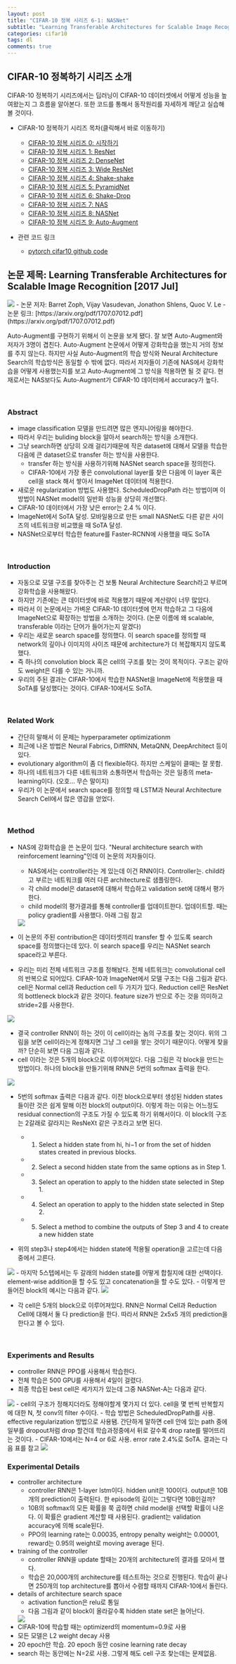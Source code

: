 ```yaml
---
layout: post
title: "CIFAR-10 정복 시리즈 6-1: NASNet"
subtitle: "Learning Transferable Architectures for Scalable Image Recognition"
categories: cifar10
tags: dl
comments: true
---
```


## CIFAR-10 정복하기 시리즈 소개
CIFAR-10 정복하기 시리즈에서는 딥러닝이 CIFAR-10 데이터셋에서 어떻게 성능을 높여왔는지 그 흐름을 알아본다. 또한 코드를 통해서 동작원리를 자세하게 깨닫고 실습해볼 것이다. 

- CIFAR-10 정복하기 시리즈 목차(클릭해서 바로 이동하기)
  - [CIFAR-10 정복 시리즈 0: 시작하기](https://dnddnjs.github.io/cifar10/2018/10/08/start_cifar10/)
  - [CIFAR-10 정복 시리즈 1: ResNet](https://dnddnjs.github.io/cifar10/2018/10/09/resnet/)
  - [CIFAR-10 정복 시리즈 2: DenseNet](https://dnddnjs.github.io/cifar10/2018/10/11/densenet/)
  - [CIFAR-10 정복 시리즈 3: Wide ResNet](https://dnddnjs.github.io/cifar10/2018/10/12/wide_resnet/)
  - [CIFAR-10 정복 시리즈 4: Shake-shake](https://dnddnjs.github.io/cifar10/2018/10/13/shake_shake/)
  - [CIFAR-10 정복 시리즈 5: PyramidNet](https://dnddnjs.github.io/cifar10/2018/10/24/pyramidnet/)
  - [CIFAR-10 정복 시리즈 6: Shake-Drop](https://dnddnjs.github.io/cifar10/2018/10/19/shake_drop/)
  - [CIFAR-10 정복 시리즈 7: NAS](https://dnddnjs.github.io/cifar10/2018/11/04/nas/)
  - [CIFAR-10 정복 시리즈 8: NASNet](https://dnddnjs.github.io/cifar10/2018/11/03/nasnet/)
  - [CIFAR-10 정복 시리즈 9: Auto-Augment](https://dnddnjs.github.io/cifar10/2018/10/31/autoaugment/)

- 관련 코드 링크
  - [pytorch cifar10 github code](https://github.com/dnddnjs/pytorch-cifar10) 

  
## 논문 제목: Learning Transferable Architectures for Scalable Image Recognition [2017 Jul]

<img src="https://www.dropbox.com/s/hz80yrhndj8h91d/Screenshot%202018-11-03%2015.56.45.png?dl=1">
- 논문 저자: Barret Zoph, Vijay Vasudevan, Jonathon Shlens, Quoc V. Le
- 논문 링크: [https://arxiv.org/pdf/1707.07012.pdf](https://arxiv.org/pdf/1707.07012.pdf)

Auto-Augment를 구현하기 위해서 이 논문을 보게 됐다. 잘 보면 Auto-Augment와 저자가 3명이 겹친다. Auto-Augment 논문에서 어떻게 강화학습을 했는지 거의 정보를 주지 않는다. 하지만 사실 Auto-Augment의 학습 방식와 Neural Architecture Search의 학습방식은 동일할 수 밖에 없다. 따라서 저자들이 기존에 NAS에서 강화학습을 어떻게 사용했는지를 보고 Auto-Augment에 그 방식을 적용하면 될 것 같다. 현재로서는 NAS보다도 Auto-Augment가 CIFAR-10 데이터에서 accuracy가 높다.

<br/>

### Abstract
- image classification 모델을 만드려면 많은 엔지니어링을 해야한다.
- 따라서 우리는 buliding block을 알아서 search하는 방식을 소개한다.
- 그냥 search하면 상당히 오래 걸리기때문에 작은 dataset에 대해서 모델을 학습한 다음에 큰 dataset으로 transfer 하는 방식을 사용한다.
  - transfer 하는 방식을 사용하기위해 NASNet search space을 정의한다.
  - CIFAR-10에서 가장 좋은 convolutional layer를 찾은 다음에 이 layer 혹은 cell을 stack 해서 쌓아서 ImageNet 데이터에 적용한다.
- 새로운 regularization 방법도 사용했다. ScheduledDropPath 라는 방법이며 이 방법이 NASNet model의 일반화 성능을 상당히 개선했다. 
- CIFAR-10 데이터에서 가장 낮은 error는 2.4 % 이다. 
- ImageNet에서 SoTA 달성. 모바일용으로 만든 small NASNet도 다른 같은 사이즈의 네트워크랑 비교했을 때 SoTA 달성.
- NASNet으로부터 학습한 feature를 Faster-RCNN에 사용했을 때도 SoTA

<br/>

### Introduction
- 자동으로 모델 구조를 찾아주는 건 보통 Neural Architecture Search라고 부르며 강화학습을 사용해왔다. 
- 하지만 기존에는 큰 데이터셋에 바로 적용했기 때문에 계산량이 너무 많았다. 
- 따라서 이 논문에서는 가벼운 CIFAR-10 데이터셋에 먼저 학습하고 그 다음에 ImageNet으로 확장하는 방법을 소개하는 것이다. (논문 이름에 왜 scalable, transferable 이라는 단어가 들어가는지 알겠다)
- 우리는 새로운 search space를 정의했다. 이 search space를 정의할 때 network의 깊이나 이미지의 사이즈 때문에 architecture가 더 복잡해지지 않도록 했다. 
- 즉 하나의 convolution block 혹은 cell의 구조를 찾는 것이 목적이다. 구조는 같아도 weight은 다를 수 있는 거니까.
- 우리의 주된 결과는 CIFAR-10에서 학습한 NASNet을 ImageNet에 적용했을 때 SoTA를 달성했다는 것이다. CIFAR-10에서도 SoTA.

<br/>

### Related Work
- 간단히 말해서 이 문제는 hyperparameter optimizationm
- 최근에 나온 방법은 Neural Fabrics, DiffRNN, MetaQNN, DeepArchitect 등이 있다.
- evolutionary algorithm이 좀 더 flexible하다. 하지만 스케일이 클때는 잘 못함.
- 하나의 네트워크가 다른 네트워크와 소통하면서 학습하는 것은 일종의 meta-learning이다. (오호... 무슨 말이지)
- 우리가 이 논문에서 search space를 정의할 때 LSTM과 Neural Architecture Search Cell에서 많은 영감을 얻었다. 

<br/>

### Method
- NAS에 강화학습을 쓴 논문이 있다. "Neural architecture search with reinforcement learning"인데 이 논문의 저자들이다.
  - NAS에서는 controller라는 게 있는데 이건 RNN이다. Controller는. child라고 부르는 네트워크를 여러 다른 architecture로 샘플링한다.
  - 각 child model은 dataset에 대해서 학습하고 validation set에 대해서 평가한다. 
  - child model의 평가결과를 통해 controller를 업데이트한다. 업데이트할. 때는 policy gradient를 사용했다. 아래 그림 참고

  <img src="https://www.dropbox.com/s/xzm0e2k5mn0sj8f/Screenshot%202018-11-03%2016.32.58.png?dl=1">

- 이 논문의 주된 contribution은 데이터셋끼리 transfer 할 수 있도록 search space를 정의했다는데 있다. 이 search space를 우리는 NASNet search space라고 부른다. 
- 우리는 미리 전체 네트워크 구조를 정해놨다. 전체 네트워크는 convolutional cell의 반복으로 되어있다. CIFAR-10과 ImageNet에서 모델 구조는 다음 그림과 같다. cell은 Normal cell과 Reduction cell 두 가지가 있다. Reduction cell은 ResNet의 bottleneck block과 같은 것이다. feature size가 반으로 주는 것을 의미하고 stride=2를 사용한다.

<img src="https://www.dropbox.com/s/7y550jf2oujp97n/Screenshot%202018-11-03%2021.33.13.png?dl=1"> 

- 결국 controller RNN이 하는 것이 이 cell이라는 놈의 구조를 찾는 것이다. 위의 그림을 보면 cell이라는게 정해지면 그냥 그 cell을 쌓는 것이기 때문이다. 어떻게 찾을까? 단순히 보면 다음 그림과 같다. 
- cell 이라는 것은 5개의 block으로 이루어져있다. 다음 그림은 각 block을 만드는 방법이다. 하나의 block을 만들기위해 RNN은 5번의 softmax 출력을 한다.  
<img src="https://www.dropbox.com/s/w0lpjm2004dih33/Screenshot%202018-11-03%2021.38.37.png?dl=1">

- 5번의 softmax 출력은 다음과 같다. 이전 block으로부터 생성된 hidden states 들이란 것은 쉽게 말해 이전 block의 output이다. 이렇게 하는 이유는 어느정도 residual connection의 구조도 가질 수 있도록 하기 위해서이다. 이 block의 구조는 2갈래로 갈라지는 ResNeXt 같은 구조라고 보면 된다. 
  - 1. Select a hidden state from hi, hi−1 or from the set of hidden states created in previous blocks.
  - 2. Select a second hidden state from the same options as in Step 1.
  - 3. Select an operation to apply to the hidden state selected in Step 1.
  - 4. Select an operation to apply to the hidden state selected in Step 2.
  - 5. Select a method to combine the outputs of Step 3 and 4 to create a new hidden state

- 위의 step3나 step4에서는 hidden state에 적용될 operation을 고르는데 다음 중에서 고른다. 
<img src="https://www.dropbox.com/s/wzkyrdjcrz0h2sz/Screenshot%202018-11-03%2021.49.44.png?dl=1">
- 마지막 5스텝에서는 두 갈래의 hidden state를 어떻게 합칠지에 대한 선택이다. element-wise addition을 할 수도 있고 concatenation을 할 수도 있다. 
- 이렇게 만들어진 block의 예시는 다음과 같다. 
<img src="https://www.dropbox.com/s/umibxvdkjjd7oxe/Screenshot%202018-11-03%2021.51.05.png?dl=1">

- 각 cell은 5개의 block으로 이루어져있다. RNN은 Normal Cell과 Reduction Cell에 대해서 둘 다 prediction을 한다. 따라서 RNN은 2x5x5 개의 prediction을 한다고 볼 수 있다.

<br/>

### Experiments and Results
- controller RNN은 PPO를 사용해서 학습한다. 
- 전체 학습은 500 GPU를 사용해서 4일이 걸렸다.
- 최종 학습된 best cell은 세가지가 있는데 그중 NASNet-A는 다음과 같다. 
<img src="https://www.dropbox.com/s/87iqnvi9j0j3o3c/Screenshot%202018-11-03%2022.19.06.png?dl=1">
- cell의 구조가 정해지더라도 정해야할게 몇가지 더 있다. cell을 몇 번씩 반복할지에 대한 N, 첫 conv의 filter 수이다.
- 학습 방법은 ScheduledDropPath를 사용. effective regularization 방법으로 사용됌. 간단하게 말하면 cell 안에 있는 path 중에 일부를 dropout처럼 drop 할건데 학습과정중에서 뒤로 갈수록 drop rate를 떨어뜨리는 것이다. 
- CIFAR-10에서는 N=4 or 6로 사용. error rate 2.4%로 SoTA. 결과는 다음 표를 참고
<img src="https://www.dropbox.com/s/vnql39bxuhr2vpd/Screenshot%202018-11-03%2022.27.29.png?dl=1">

<br/>

### Experimental Details
- controller architecture
  - controller RNN은 1-layer lstm이다. hidden unit은 100이다. output은 10B개의 prediction이 출력된다. 한 episode의 길이는 그렇다면 10B인걸까? 
  - 10B의 softmax의 모든 확률을 쭉 곱하면 child model을 선택할 확률이 나온다. 이 확률은 gradient 계산할 때 사용된다. gradient는 validation accuracy에 의해 scale된다. 
  - PPO의 learning rate는 0.00035, entropy penalty weight는 0.00001, reward는 0.95의 weight로 moving average 된다.
- training of the controller
  - controller RNN을 update 할때는 20개의 architecture의 결과를 모아서 했다. 
  - 학습은 20,000개의 architecture를 테스트하는 것으로 진행된다. 학습이 끝나면 250개의 top architecture를 뽑아서 수렴할 때까지 CIFAR-10에서 돌린다.
- details of architecture search space
  - activation function은 relu로 통일
  - 다음 그림과 같이 block이 올라갈수록 hidden state set은 늘어난다. 
  <img src="https://www.dropbox.com/s/ssxcf5vys5n8844/Screenshot%202018-11-03%2022.49.50.png?dl=1">
- CIFAR-10에 학습할 때는 optimizerd의 momentum=0.9로 사용
- 모든 모델은 L2 weight decay 사용
- 20 epoch만 학습. 20 epoch 동안 cosine learning rate decay
- search 하는 동안에는 N=2로 사용. 그렇게 해도 cell 구조 찾는데는 문제없음.
